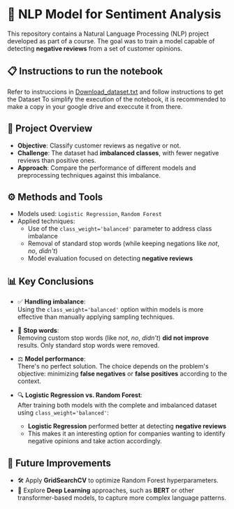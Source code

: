 # 📝 NLP Model for Sentiment Analysis

This repository contains a Natural Language Processing (NLP) project developed as part of a course. The goal was to train a model capable of detecting **negative reviews** from a set of customer opinions.

## 📋 Instructions to run the notebook
Refer to instruccions in [Download_dataset.txt](./NLP/Dataset/Download_dataset.txt) and follow instructions to get the Dataset
To simplify the execution of the notebook, it is recommended to make a copy in your google drive and execcute it from there.

## 📌 Project Overview

- **Objective**: Classify customer reviews as negative or not.
- **Challenge**: The dataset had **imbalanced classes**, with fewer negative reviews than positive ones.
- **Approach**: Compare the performance of different models and preprocessing techniques against this imbalance.

## ⚙️ Methods and Tools

- Models used: `Logistic Regression`, `Random Forest`
- Applied techniques:
  - Use of the `class_weight='balanced'` parameter to address class imbalance
  - Removal of standard stop words (while keeping negations like _not_, _no_, _didn't_)
  - Model evaluation focused on detecting **negative reviews**

## 📊 Key Conclusions

- ✅ **Handling imbalance**:  
  Using the `class_weight='balanced'` option within models is more effective than manually applying sampling techniques.

- 🧹 **Stop words**:  
  Removing custom stop words (like _not_, _no_, _didn't_) **did not improve** results. Only standard stop words were removed.

- ⚖️ **Model performance**:  
  There's no perfect solution. The choice depends on the problem's objective: minimizing **false negatives** or **false positives** according to the context.

- 🔍 **Logistic Regression vs. Random Forest**:  
  After training both models with the complete and imbalanced dataset using `class_weight='balanced'`:
  - **Logistic Regression** performed better at detecting **negative reviews**
  - This makes it an interesting option for companies wanting to identify negative opinions and take action accordingly.

## 🔮 Future Improvements

- 🛠️ Apply **GridSearchCV** to optimize Random Forest hyperparameters.
- 🤖 Explore **Deep Learning** approaches, such as **BERT** or other transformer-based models, to capture more complex language patterns.

